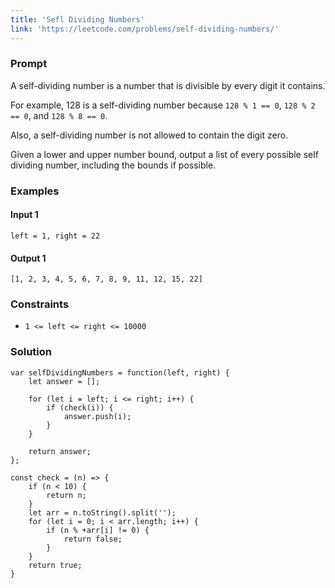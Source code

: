 ```yaml
---
title: 'Sefl Dividing Numbers'
link: 'https://leetcode.com/problems/self-dividing-numbers/'
---
```



### Prompt
A self-dividing number is a number that is divisible by every digit it contains.

For example, 128 is a self-dividing number because `128 % 1 == 0`, `128 % 2 == 0`, and `128 % 8 == 0`.

Also, a self-dividing number is not allowed to contain the digit zero.

Given a lower and upper number bound, output a list of every possible self dividing number, including the bounds if possible.




### Examples

#### Input 1
`left = 1, right = 22`
#### Output 1
`[1, 2, 3, 4, 5, 6, 7, 8, 9, 11, 12, 15, 22]`


### Constraints

* `1 <= left <= right <= 10000`


### Solution

```
var selfDividingNumbers = function(left, right) {
    let answer = [];
    
    for (let i = left; i <= right; i++) {
        if (check(i)) {
            answer.push(i);
        }
    }
    
    return answer;
};

const check = (n) => {
    if (n < 10) {
        return n;
    }
    let arr = n.toString().split('');
    for (let i = 0; i < arr.length; i++) {
        if (n % +arr[i] != 0) {
            return false;
        }
    }
    return true;
}
```

